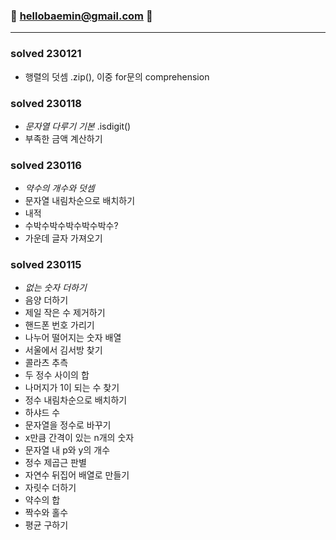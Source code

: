 ### 🙌 hellobaemin@gmail.com 🙌
---
### solved 230121
* 행렬의 덧셈 .zip(), 이중 for문의 comprehension

### solved 230118
* *문자열 다루기 기본* .isdigit()
* 부족한 금액 계산하기

### solved 230116
* *약수의 개수와 덧셈* 
* 문자열 내림차순으로 배치하기
* 내적
* 수박수박수박수박수박수?
* 가운데 글자 가져오기

### solved 230115
* *없는 숫자 더하기* 
* 음양 더하기
* 제일 작은 수 제거하기
* 핸드폰 번호 가리기
* 나누어 떨어지는 숫자 배열
* 서울에서 김서방 찾기
* 콜라츠 추측
* 두 정수 사이의 합
* 나머지가 1이 되는 수 찾기
* 정수 내림차순으로 배치하기
* 하샤드 수
* 문자열을 정수로 바꾸기
* x만큼 간격이 있는 n개의 숫자
* 문자열 내 p와 y의 개수
* 정수 제곱근 판별
* 자연수 뒤집어 배열로 만들기
* 자릿수 더하기
* 약수의 합
* 짝수와 홀수
* 평균 구하기